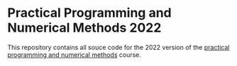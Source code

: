 # Practical Programming and Numerical Methods 2022
This repository contains all souce code for the 2022 version of the 
[practical programming and numerical methods](http://80.251.205.75/~fedorov/prog/) 
course.
